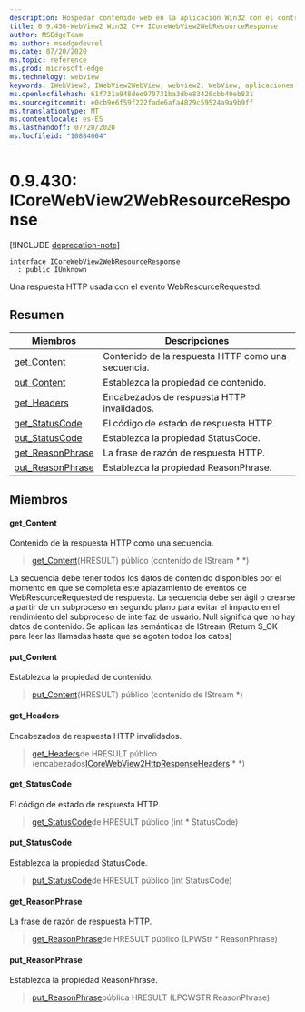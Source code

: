 ```yaml
---
description: Hospedar contenido web en la aplicación Win32 con el control Microsoft Edge WebView2
title: 0.9.430-WebView2 Win32 C++ ICoreWebView2WebResourceResponse
author: MSEdgeTeam
ms.author: msedgedevrel
ms.date: 07/20/2020
ms.topic: reference
ms.prod: microsoft-edge
ms.technology: webview
keywords: IWebView2, IWebView2WebView, webview2, WebView, aplicaciones Win32, Win32, Edge, ICoreWebView2, ICoreWebView2Host, control de explorador, HTML Edge
ms.openlocfilehash: 61f731a948dee970731ba3dbe83426cbb40eb831
ms.sourcegitcommit: e0cb9e6f59f222fade6afa4829c59524a9a9b9ff
ms.translationtype: MT
ms.contentlocale: es-ES
ms.lasthandoff: 07/20/2020
ms.locfileid: "10884004"
---
```

# 0.9.430: ICoreWebView2WebResourceResponse 

[!INCLUDE [deprecation-note](../../includes/deprecation-note.md)]

```
interface ICoreWebView2WebResourceResponse
  : public IUnknown
```

Una respuesta HTTP usada con el evento WebResourceRequested.

## Resumen

 Miembros                        | Descripciones
--------------------------------|---------------------------------------------
[get_Content](#get_content) | Contenido de la respuesta HTTP como una secuencia.
[put_Content](#put_content) | Establezca la propiedad de contenido.
[get_Headers](#get_headers) | Encabezados de respuesta HTTP invalidados.
[get_StatusCode](#get_statuscode) | El código de estado de respuesta HTTP.
[put_StatusCode](#put_statuscode) | Establezca la propiedad StatusCode.
[get_ReasonPhrase](#get_reasonphrase) | La frase de razón de respuesta HTTP.
[put_ReasonPhrase](#put_reasonphrase) | Establezca la propiedad ReasonPhrase.

## Miembros

#### get_Content 

Contenido de la respuesta HTTP como una secuencia.

> [get_Content](#get_content)(HRESULT) público (contenido de IStream * *)

La secuencia debe tener todos los datos de contenido disponibles por el momento en que se completa este aplazamiento de eventos de WebResourceRequested de respuesta. La secuencia debe ser ágil o crearse a partir de un subproceso en segundo plano para evitar el impacto en el rendimiento del subproceso de interfaz de usuario. Null significa que no hay datos de contenido. Se aplican las semánticas de IStream (Return S_OK para leer las llamadas hasta que se agoten todos los datos)

#### put_Content 

Establezca la propiedad de contenido.

> [put_Content](#put_content)(HRESULT) público (contenido de IStream *)

#### get_Headers 

Encabezados de respuesta HTTP invalidados.

> [get_Headers](#get_headers)de HRESULT público (encabezados[ICoreWebView2HttpResponseHeaders](ICoreWebView2HttpResponseHeaders.md) * *)

#### get_StatusCode 

El código de estado de respuesta HTTP.

> [get_StatusCode](#get_statuscode)de HRESULT público (int * StatusCode)

#### put_StatusCode 

Establezca la propiedad StatusCode.

> [put_StatusCode](#put_statuscode)de HRESULT público (int StatusCode)

#### get_ReasonPhrase 

La frase de razón de respuesta HTTP.

> [get_ReasonPhrase](#get_reasonphrase)de HRESULT público (LPWStr * ReasonPhrase)

#### put_ReasonPhrase 

Establezca la propiedad ReasonPhrase.

> [put_ReasonPhrase](#put_reasonphrase)pública HRESULT (LPCWSTR ReasonPhrase)

